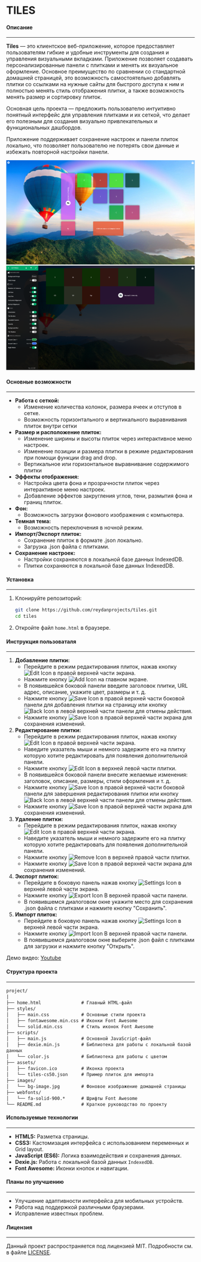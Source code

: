 # TILES


#### Описание
---
**Tiles** — это клиентское веб-приложение, которое предоставляет пользователям гибкие и удобные инструменты для создания и управления визуальными вкладками. Приложение позволяет создавать персонализированные панели с плитками и менять их визуальное оформление. Основное преимущество по сравнении со стандартной домашней страницей, это возможность самостоятельно добавлять плитки со ссылками на нужные сайты для быстрого доступа к ним и полностью менять стиль отображения плитки, а также возможность менять размер и сортировку плиток.

Основная цель проекта — предложить пользователю интуитивно понятный интерфейс для управления плитками и их сеткой, что делает его полезным для создания визуально привлекательных и функциональных дашбордов.

Приложение поддерживает сохранение настроек и панели плиток локально, что позволяет пользователю не потерять свои данные и избежать повторной настройки панели.

<img src="./images/1.png" alt="Main View">

<img src="./images/6.png" alt="Settings View">


#### Основные возможности
---
- **Работа с сеткой:**
  - Изменение количества колонок, размера ячеек и отступов в сетке.
  - Возможность горизонтального и вертикального выравнивания плиток внутри сетки
- **Размер и расположение плиток:**
  - Изменение ширины и высоты плиток через интерактивное меню настроек.
  - Изменение позиции и размера плитки в режиме редактирования при помощи функции drag and drop.
  - Вертикальное или горизонтальное выравнивание содержимого плитки
- **Эффекты отображения:**
  - Настройка цвета фона и прозрачности плиток через интерактивное меню настроек.
  - Добавление эффектов закругления углов, тени, размытия фона и границ плиток.
- **Фон:**
  - Возможность загрузки фонового изображения с компьютера.
- **Темная тема:**
  - Возможность переключения в ночной режим.
- **Импорт/Экспорт плиток:**
  - Сохранение плиток в формате .json локально.
  - Загрузка .json файла с плитками.
- **Сохранение настроек:**
  - Настройки сохраняются в локальной базе данных IndexedDB.
  - Плитки сохраняются в локальной базе данных IndexedDB.


#### Установка
---
1. Клонируйте репозиторий:
   ```bash
   git clone https://github.com/reydanprojects/tiles.git
   cd tiles
   ```
2. Откройте файл `home.html` в браузере.


#### Инструкция пользоваталя
---
1. **Добавление плитки:**
   - Перейдите в режим редактирования плиток, нажав кнопку <img src="https://cdn.jsdelivr.net/npm/bootstrap-icons/icons/lock-fill.svg" width="16" height="16" alt="Edit Icon"> в правой верхней части экрана.
   - Нажмите кнопку <img src="https://cdn.jsdelivr.net/npm/bootstrap-icons/icons/plus-square-fill.svg" width="16" height="16" alt="Add Icon"> на главном экране.
   - В появившейся боковой панели введите заголовок плитки, URL адрес, описание, укажите цвет, размеры и т. д.
   - Нажмите кнопку <img src="https://cdn.jsdelivr.net/npm/bootstrap-icons/icons/check.svg" width="16" height="16" alt="Save Icon"> в правой верхней части боковой панели для добавления плитки на страницу или кнопку <img src="https://cdn.jsdelivr.net/npm/bootstrap-icons/icons/arrow-left-short.svg" width="16" height="16" alt="Back Icon"> в левой верхней части панели для отмены действия.
   - Нажмите кнопку <img src="https://cdn.jsdelivr.net/npm/bootstrap-icons/icons/check.svg" width="16" height="16" alt="Save Icon"> в правой верхней части экрана для сохранения изменений.
2. **Редактирование плитки:**
   - Перейдите в режим редактирования плиток, нажав кнопку <img src="https://cdn.jsdelivr.net/npm/bootstrap-icons/icons/lock-fill.svg" width="16" height="16" alt="Edit Icon"> в правой верхней части экрана.
   - Наведите указатель мыши и немного задержите его на плитку которую хотите редактировать для появления дополнительной панели.
   - Нажмите кнопку <img src="https://cdn.jsdelivr.net/npm/bootstrap-icons/icons/gear-fill.svg" width="16" height="16" alt="Edit Icon"> в верхней левой части плитки.
   - В появившейся боковой панели внесите желаемые изменения: заголовок, описание, размеры, стили оформления и т. д.
   - Нажмите кнопку <img src="https://cdn.jsdelivr.net/npm/bootstrap-icons/icons/check.svg" width="16" height="16" alt="Save Icon"> в правой верхней части боковой панели для завершения редактирования плитки или кнопку <img src="https://cdn.jsdelivr.net/npm/bootstrap-icons/icons/arrow-left-short.svg" width="16" height="16" alt="Back Icon"> в левой верхней части панели для отмены действия.
   - Нажмите кнопку <img src="https://cdn.jsdelivr.net/npm/bootstrap-icons/icons/check.svg" width="16" height="16" alt="Save Icon"> в правой верхней части экрана для сохранения изменений.
3. **Удаление плитки:**
   - Перейдите в режим редактирования плиток, нажав кнопку <img src="https://cdn.jsdelivr.net/npm/bootstrap-icons/icons/lock-fill.svg" width="16" height="16" alt="Edit Icon"> в правой верхней части экрана.
   - Наведите указатель мыши и немного задержите его на плитку которую хотите редактировать для появления дополнительной панели.
   - Нажмите кнопку <img src="https://cdn.jsdelivr.net/npm/bootstrap-icons/icons/trash-fill.svg" width="16" height="16" alt="Remove Icon"> в верхней правой части плитки.
   - Нажмите кнопку <img src="https://cdn.jsdelivr.net/npm/bootstrap-icons/icons/check.svg" width="16" height="16" alt="Save Icon"> в правой верхней части экрана для сохранения изменений.
4. **Экспорт плиток:**
   - Перейдите в боковую панель нажав кнопку <img src="https://cdn.jsdelivr.net/npm/bootstrap-icons/icons/gear-fill.svg" width="16" height="16" alt="Settings Icon"> в верхней левой части экрана.
   - Нажмите кнопку <img src="https://cdn.jsdelivr.net/npm/bootstrap-icons/icons/arrow-up.svg" width="16" height="16" alt="Export Icon"> В верхней правой части панели.
   - В появившемся диалоговом окне укажите место для сохранения .json файла с плитками и нажмите кнопку "Сохранить".
5. **Импорт плиток:**
   - Перейдите в боковую панель нажав кнопку <img src="https://cdn.jsdelivr.net/npm/bootstrap-icons/icons/gear-fill.svg" width="16" height="16" alt="Settings Icon"> в верхней левой части экрана.
   - Нажмите кнопку <img src="https://cdn.jsdelivr.net/npm/bootstrap-icons/icons/arrow-up.svg" width="16" height="16" alt="Import Icon"> В верхней правой части панели.
   - В появившемся диалоговом окне выберите .json файл с плитками для загрузки и нажмите кнопку "Открыть".

Демо видео: [Youtube](https://youtube.com)


#### Структура проекта
---
```plaintext
project/
|
├── home.html               # Главный HTML-файл
├── styles/
│   ├── main.css            # Основные стили проекта
│   ├── fontawesome.min.css # Иконки Font Awesome
│   └── solid.min.css       # Стиль иконок Font Awesome
├── scripts/
│   ├── main.js             # Основной JavaScript-файл
│   ├── dexie.min.js        # Библиотека для работы с локальной базой данных
│   └── color.js            # Библиотека для работы с цветом
├── assets/
│   ├── favicon.ico         # Иконка проекта
│   └── tiles-cs50.json     # Пример плиток для импорта
├── images/
│   └── bg-image.jpg        # Фоновое изображение домашней страницы
├── webfonts/
│   └── fa-solid-900.*      # Шрифты Font Awesome
└── README.md               # Краткое руководство по проекту
```


#### Используемые технологии
---
- **HTML5:** Разметка страницы.
- **CSS3:** Кастомизация интерфейса с использованием переменных и Grid layout.
- **JavaScript (ES6):** Логика взаимодействия и сохранения данных.
- **Dexie.js:** Работа с локальной базой данных `IndexedDB`.
- **Font Awesome:** Иконки кнопок и навигации.


#### Планы по улучшению
---
- Улучшение адаптивности интерфейса для мобильных устройств.
- Работа над поддержкой различными браузерами.
- Исправление известных проблем.


#### Лицензия
---
Данный проект распространяется под лицензией MIT. Подробности см. в файле [LICENSE](./LICENSE).

